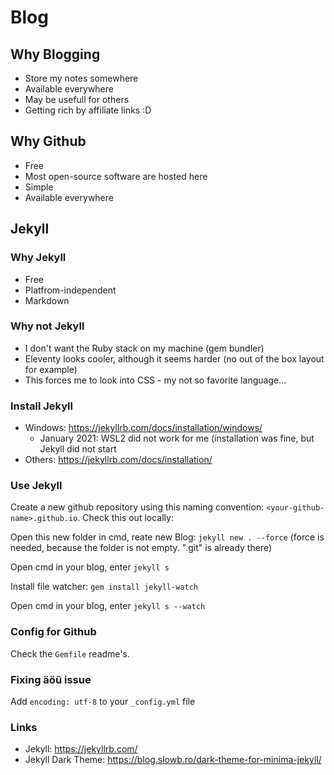 # Blog

## Why Blogging

- Store my notes somewhere
- Available everywhere
- May be usefull for others
- Getting rich by affiliate links :D

## Why Github

- Free
- Most open-source software are hosted here
- Simple
- Available everywhere

## Jekyll
### Why Jekyll

- Free
- Platfrom-independent
- Markdown

### Why not Jekyll

- I don't want the Ruby stack on my machine (gem bundler)
- Eleventy looks cooler, although it seems harder (no out of the box layout for example)
- This forces me to look into CSS - my not so favorite language...

### Install Jekyll

- Windows: <https://jekyllrb.com/docs/installation/windows/>
  - January 2021: WSL2 did not work for me (installation was fine, but Jekyll did not start
- Others: <https://jekyllrb.com/docs/installation/>

### Use Jekyll

Create a new github repository using this naming convention: `<your-github-name>.github.io`. Check this out locally:

Open this new folder in cmd, reate new Blog: `jekyll new . --force` (force is needed, because the folder is not empty. ".git" is already there)

Open cmd in your blog, enter `jekyll s`

Install file watcher: `gem install jekyll-watch`

Open cmd in your blog, enter `jekyll s --watch`

### Config for Github

Check the `Gemfile` readme's.

### Fixing äöü issue

Add `encoding: utf-8` to your `_config.yml` file

### Links

- Jekyll: <https://jekyllrb.com/>
- Jekyll Dark Theme: <https://blog.slowb.ro/dark-theme-for-minima-jekyll/>
